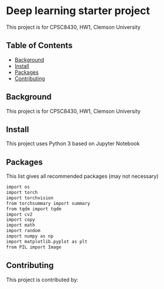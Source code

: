 # Deep learning starter project 
This project is for CPSC8430, HW1, Clemson University

## Table of Contents

- [Background](#background)
- [Install](#install)
- [Packages](#packages)
- [Contributing](#contributing)

## Background

This project is for CPSC8430, HW1, Clemson University

## Install

This project uses Python 3 based on Jupyter Notebook

## Packages

This list gives all recommended packages (may not necessary)

```sh
import os
import torch
import torchvision
from torchsummary import summary
from tqdm import tqdm
import cv2
import copy
import math
import random
import numpy as np
import matplotlib.pyplot as plt
from PIL import Image
```

## Contributing

This project is contributed by: 
<a href="hao9@g.clemson.edu"></a>
